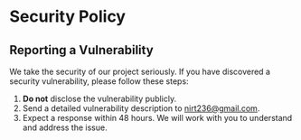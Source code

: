 # Security Policy

## Reporting a Vulnerability

We take the security of our project seriously. If you have discovered a security vulnerability, please follow these steps:

1. **Do not** disclose the vulnerability publicly.
2. Send a detailed vulnerability description to [nirt236@gmail.com](mailto:nirt236@gmail.com).
3. Expect a response within 48 hours. We will work with you to understand and address the issue.
